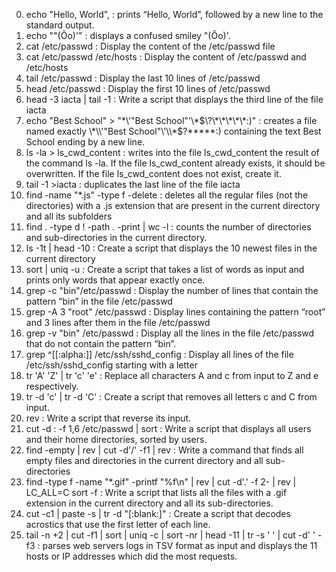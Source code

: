0. echo "Hello, World", : prints “Hello, World”, followed by a new line to the standard output.
1. echo "\"(Ôo)'" : displays a confused smiley "(Ôo)'.
2. cat /etc/passwd : Display the content of the /etc/passwd file
3. cat /etc/passwd /etc/hosts : Display the content of /etc/passwd and /etc/hosts
4. tail /etc/passwd : Display the last 10 lines of /etc/passwd
5. head /etc/passwd : Display the first 10 lines of /etc/passwd
6. head -3 iacta | tail -1 : Write a script that displays the third line of the file iacta
7. echo "Best School" > "\*\\\'\"Best School\"\'\\\*$\?\*\*\*\*\*:)" :  creates a file named exactly \*\\'"Best School"\'\\*$\?\*\*\*\*\*:) containing the text Best School ending by a new line.
8. ls -la > ls_cwd_content :  writes into the file ls_cwd_content the result of the command ls -la. If the file ls_cwd_content already exists, it should be overwritten. If the file ls_cwd_content does not exist, create it.
9.  tail -1 <iacta>>iacta : duplicates the last line of the file iacta
10. find -name "*.js" -type f -delete : deletes all the regular files (not the directories) with a .js extension that are present in the current directory and all its subfolders
11. find . -type d ! -path . -print | wc -l : counts the number of directories and sub-directories in the current directory.
12. ls -1t | head -10 : Create a script that displays the 10 newest files in the current directory
13. sort | uniq -u : Create a script that takes a list of words as input and prints only words that appear exactly once.
15. grep -c "bin"/etc/passwd : Display the number of lines that contain the pattern “bin” in the file /etc/passwd
16. grep -A 3 "root" /etc/passwd : Display lines containing the pattern “root” and 3 lines after them in the file /etc/passwd
17. grep -v "bin" /etc/passwd : Display all the lines in the file /etc/passwd that do not contain the pattern “bin”.
18. grep ^[[:alpha:]] /etc/ssh/sshd_config : Display all lines of the file /etc/ssh/sshd_config starting with a letter
19. tr 'A' 'Z' | tr 'c' 'e' : Replace all characters A and c from input to Z and e respectively.
20. tr -d 'c' | tr -d 'C' : Create a script that removes all letters c and C from input.
21. rev : Write a script that reverse its input.
22. cut -d : -f 1,6 /etc/passwd | sort : Write a script that displays all users and their home directories, sorted by users.
100. find -empty | rev | cut -d'/' -f1 | rev : Write a command that finds all empty files and directories in the current directory and all sub-directories
101. find -type f -name "*.gif" -printf "%f\n" | rev | cut -d'.' -f 2- | rev | LC_ALL=C sort -f : Write a script that lists all the files with a .gif extension in the current directory and all its sub-directories.
102. cut -c1 | paste -s | tr -d "[:blank:]" : Create a script that decodes acrostics that use the first letter of each line.
103. tail -n +2 | cut -f1 | sort | uniq -c | sort -nr | head -11 | tr -s ' ' | cut -d' ' -f3 : parses web servers logs in TSV format as input and displays the 11 hosts or IP addresses which did the most requests.

